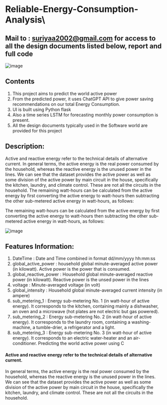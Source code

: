 # Reliable-Energy-Consumption-Analysis\
## Mail to : [suriyaa2002@gmail.com](mailto:suriyaa2002@gmail.com) for access to all the design documents listed below, report and full code

![image](https://github.com/SuriyaaVijay/Reliable-Energy-Consumption-Analysis/assets/92075531/5f4957bd-6931-4ac7-8552-854dd878b896)


## Contents
1. This project aims to predict the world active power 
2. From the predicted power, it uses ChatGPT API to give power saving recommendations on our total Energy Consumption.
3. UI is built using Python flask 
4. Also a time series LSTM for forecasting monthly power consumption is present.
5. All the design documents typically used in the Software world are provided for this project

## Description:
Active and reactive energy refer to the technical details of alternative current. In general terms, the active energy is the real power consumed by the household, whereas the reactive energy is the unused power in the lines. We can see that the dataset provides the active power as well as some division of the active power by main circuit in the house, specifically the kitchen, laundry, and climate control. These are not all the circuits in the household. The remaining watt-hours can be calculated from the active energy by first converting the active energy to watt-hours then subtracting the other sub-metered active energy in watt-hours, as follows:

The remaining watt-hours can be calculated from the active energy by first converting the active energy to watt-hours then subtracting the other sub-metered active energy in watt-hours, as follows:

 ![image](https://github.com/SuriyaaVijay/Reliable-Energy-Consumption-Analysis/assets/92075531/cf0ad888-dcc1-4845-9b5a-a806a67e8911)

## Features Information:

1. DateTime : Date and Time combined in format dd/mm/yyyy hh:mm:ss
2. global_active_power : household global minute-averaged active power (in kilowatt). Active power is the power that is consumed.
3. global_reactive_power : Household global minute-averaged reactive power (in kilowatt). Reactive power is the unsed power in the lines
4. voltage : Minute-averaged voltage (in volt)
5. global_intensity : Household global minute-averaged current intensity (in ampere)
6. sub_metering_1 : Energy sub-metering No. 1 (in watt-hour of active energy). It corresponds to the kitchen, containing mainly a dishwasher, an oven and a microwave (hot plates are not electric but gas powered).
7. sub_metering_2 : Energy sub-metering No. 2 (in watt-hour of active energy). It corresponds to the laundry room, containing a washing-machine, a tumble-drier, a refrigerator and a light.
8. sub_metering_3 : Energy sub-metering No. 3 (in watt-hour of active energy). It corresponds to an electric water-heater and an air-conditioner.
Predicting the world active power using C

#### Active and reactive energy refer to the technical details of alternative current.

In general terms, the active energy is the real power consumed by the household, whereas the reactive energy is the unused power in the lines.
We can see that the dataset provides the active power as well as some division of the active power by main circuit in the house, specifically the kitchen, laundry, and climate control. These are not all the circuits in the household.


